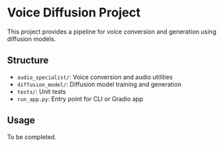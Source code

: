 # Voice Diffusion Project

This project provides a pipeline for voice conversion and generation using diffusion models.

## Structure

- `audio_specialist/`: Voice conversion and audio utilities
- `diffusion_model/`: Diffusion model training and generation
- `tests/`: Unit tests
- `run_app.py`: Entry point for CLI or Gradio app

## Usage

To be completed.

